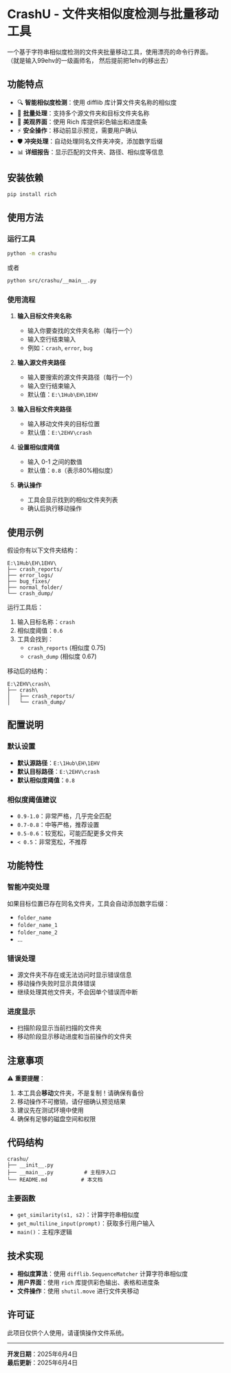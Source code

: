 # CrashU - 文件夹相似度检测与批量移动工具

一个基于字符串相似度检测的文件夹批量移动工具，使用漂亮的命令行界面。
（就是输入99ehv的一级画师名， 然后提前把1ehv的移出去）

## 功能特点

- 🔍 **智能相似度检测**：使用 difflib 库计算文件夹名称的相似度
- 📂 **批量处理**：支持多个源文件夹和目标文件夹名称
- 🎨 **美观界面**：使用 Rich 库提供彩色输出和进度条
- ⚡ **安全操作**：移动前显示预览，需要用户确认
- 🛡️ **冲突处理**：自动处理同名文件夹冲突，添加数字后缀
- 📊 **详细报告**：显示匹配的文件夹、路径、相似度等信息

## 安装依赖

```bash
pip install rich
```

## 使用方法

### 运行工具
```bash
python -m crashu
```
或者
```bash
python src/crashu/__main__.py
```

### 使用流程

1. **输入目标文件夹名称**
   - 输入你要查找的文件夹名称（每行一个）
   - 输入空行结束输入
   - 例如：`crash`, `error`, `bug`

2. **输入源文件夹路径**
   - 输入要搜索的源文件夹路径（每行一个）
   - 输入空行结束输入
   - 默认值：`E:\1Hub\EH\1EHV`

3. **输入目标文件夹路径**
   - 输入移动文件夹的目标位置
   - 默认值：`E:\2EHV\crash`

4. **设置相似度阈值**
   - 输入 0-1 之间的数值
   - 默认值：`0.8`（表示80%相似度）

5. **确认操作**
   - 工具会显示找到的相似文件夹列表
   - 确认后执行移动操作

## 使用示例

假设你有以下文件夹结构：
```
E:\1Hub\EH\1EHV\
├── crash_reports/
├── error_logs/
├── bug_fixes/
├── normal_folder/
└── crash_dump/
```

运行工具后：
1. 输入目标名称：`crash`
2. 相似度阈值：`0.6`
3. 工具会找到：
   - `crash_reports` (相似度 0.75)
   - `crash_dump` (相似度 0.67)

移动后的结构：
```
E:\2EHV\crash\
├── crash\
│   ├── crash_reports/
│   └── crash_dump/
```

## 配置说明

### 默认设置
- **默认源路径**：`E:\1Hub\EH\1EHV`
- **默认目标路径**：`E:\2EHV\crash`
- **默认相似度阈值**：`0.8`

### 相似度阈值建议
- `0.9-1.0`：非常严格，几乎完全匹配
- `0.7-0.8`：中等严格，推荐设置
- `0.5-0.6`：较宽松，可能匹配更多文件夹
- `< 0.5`：非常宽松，不推荐

## 功能特性

### 智能冲突处理
如果目标位置已存在同名文件夹，工具会自动添加数字后缀：
- `folder_name`
- `folder_name_1`
- `folder_name_2`
- ...

### 错误处理
- 源文件夹不存在或无法访问时显示错误信息
- 移动操作失败时显示具体错误
- 继续处理其他文件夹，不会因单个错误而中断

### 进度显示
- 扫描阶段显示当前扫描的文件夹
- 移动阶段显示移动进度和当前操作的文件夹

## 注意事项

⚠️ **重要提醒**：
1. 本工具会**移动**文件夹，不是复制！请确保有备份
2. 移动操作不可撤销，请仔细确认预览结果
3. 建议先在测试环境中使用
4. 确保有足够的磁盘空间和权限

## 代码结构

```
crashu/
├── __init__.py
├── __main__.py          # 主程序入口
└── README.md           # 本文档
```

### 主要函数
- `get_similarity(s1, s2)`：计算字符串相似度
- `get_multiline_input(prompt)`：获取多行用户输入
- `main()`：主程序逻辑

## 技术实现

- **相似度算法**：使用 `difflib.SequenceMatcher` 计算字符串相似度
- **用户界面**：使用 `rich` 库提供彩色输出、表格和进度条
- **文件操作**：使用 `shutil.move` 进行文件夹移动

## 许可证

此项目仅供个人使用，请谨慎操作文件系统。

---

**开发日期**：2025年6月4日  
**最后更新**：2025年6月4日

